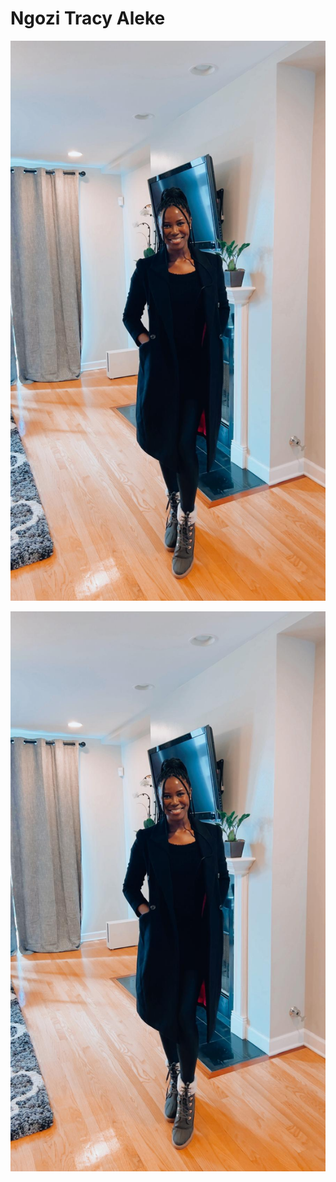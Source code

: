 # Ngozi Tracy Aleke

![alt text](pic_1.png "Logo Title Text 1")

![Successful IDE About Page](pic_1.png)